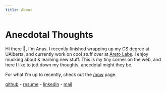 ```yaml
---
title: About
---
```


# Anecdotal Thoughts

Hi there 👋, I'm Anas. I recently finished wrapping up my CS degree at UAlberta, and currently work on cool stuff over at [Areto Labs](https://www.aretolabs.com/). I enjoy mucking about & learning new stuff. This is my tiny corner on the web, and here I like to jott down my thoughts, anecdotal might they be.

For what I'm up to recently, check out the [/now](/now) page.

[github](https://github.com/amohamed11/) - [resume](https://raw.githubusercontent.com/amohamed11/amohamed.io/resume/resume.pdf) - [linkedin](https://www.linkedin.com/in/amohamed11/) - [mail](mailto:mail@amohamed.ca)
